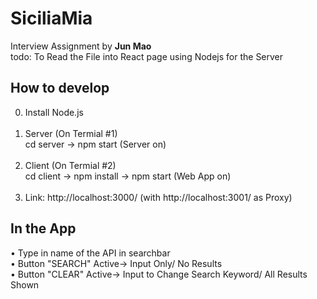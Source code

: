 # SiciliaMia

Interview Assignment by **Jun Mao** </br>
todo: To Read the File into React page using Nodejs for the Server

## How to develop

0. Install Node.js </br></br>
1. Server (On Termial #1) </br>
  cd server -> npm start (Server on)  </br></br>
2. Client (On Termial #2) </br>
  cd client -> npm install -> npm start (Web App on) </br></br>
3. Link: http://localhost:3000/ (with http://localhost:3001/ as Proxy)
   
   
   
## In the App </br>
  • Type in name of the API in searchbar </br>
  • Button "SEARCH" Active-> Input Only/ No Results </br>
  • Button "CLEAR" Active-> Input to Change Search Keyword/ All Results Shown </br>
  
  
